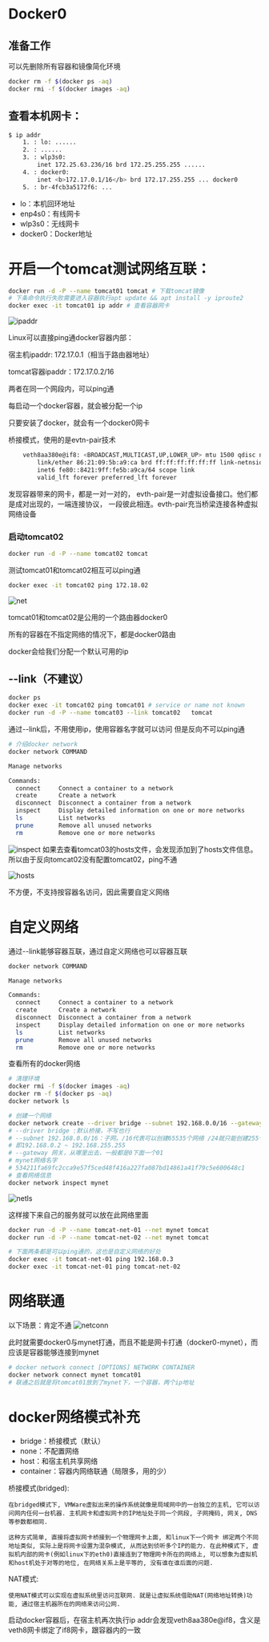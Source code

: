 # Docker0

## 准备工作
可以先删除所有容器和镜像简化环境
```bash
docker rm -f $(docker ps -aq)
docker rmi -f $(docker images -aq)
```

## 查看本机网卡：
```bash
$ ip addr
    1. : lo: ......
    2. : ......
    3. : wlp3s0:
        inet 172.25.63.236/16 brd 172.25.255.255 ......
    4. : docker0:     
        inet <b>172.17.0.1/16</b> brd 172.17.255.255 ... docker0
    5. : br-4fcb3a5172f6: ...
```

+ lo：本机回环地址
+ enp4s0：有线网卡
+ wlp3s0：无线网卡
+ docker0：Docker地址

# 开启一个tomcat测试网络互联：
```bash
docker run -d -P --name tomcat01 tomcat # 下载tomcat镜像
# 下条命令执行失败需要进入容器执行apt update && apt install -y iproute2
docker exec -it tomcat01 ip addr # 查看容器网卡
```

![ipaddr](imgs/ipaddr.png)

Linux可以直接ping通docker容器内部：

宿主机ipaddr: 172.17.0.1（相当于路由器地址）

tomcat容器ipaddr：172.17.0.2/16

两者在同一个网段内，可以ping通

每启动一个docker容器，就会被分配一个ip

只要安装了docker，就会有一个docker0网卡

桥接模式，使用的是evtn-pair技术
```bash
    veth8aa380e@if8: <BROADCAST,MULTICAST,UP,LOWER_UP> mtu 1500 qdisc noqueue master docker0 state UP group default 
        link/ether 86:21:09:5b:a9:ca brd ff:ff:ff:ff:ff:ff link-netnsid 0
        inet6 fe80::8421:9ff:fe5b:a9ca/64 scope link 
        valid_lft forever preferred_lft forever
```
发现容器带来的网卡，都是一对一对的，
evth-pair是一对虚拟设备接口。他们都是成对出现的，一端连接协议，
一段彼此相连。evth-pair充当桥梁连接各种虚拟网络设备

### 启动tomcat02
```bash
docker run -d -P --name tomcat02 tomcat
```

测试tomcat01和tomcat02相互可以ping通
```bash
docker exec -it tomcat02 ping 172.18.02
```
![net](imgs/net.png)

tomcat01和tomcat02是公用的一个路由器docker0

所有的容器在不指定网络的情况下，都是docker0路由

docker会给我们分配一个默认可用的ip

## --link（不建议）
```bash
docker ps
docker exec -it tomcat02 ping tomcat01 # service or name not known
docker run -d -P --name tomcat03 --link tomcat02   tomcat
```

通过--link后，不用使用ip，使用容器名字就可以访问
但是反向不可以ping通

```bash
# 介绍docker network
docker network COMMAND

Manage networks

Commands:
  connect     Connect a container to a network
  create      Create a network
  disconnect  Disconnect a container from a network
  inspect     Display detailed information on one or more networks
  ls          List networks
  prune       Remove all unused networks
  rm          Remove one or more networks

```
![inspect](imgs/netinspect.png)
如果去查看tomcat03的hosts文件，会发现添加到了hosts文件信息。
所以由于反向tomcat02没有配置tomcat02，ping不通

![hosts](imgs/03hosts.png)

不方便，不支持按容器名访问，因此需要自定义网络

# 自定义网络
通过--link能够容器互联，通过自定义网络也可以容器互联
```bash
docker network COMMAND

Manage networks

Commands:
  connect     Connect a container to a network
  create      Create a network
  disconnect  Disconnect a container from a network
  inspect     Display detailed information on one or more networks
  ls          List networks
  prune       Remove all unused networks
  rm          Remove one or more networks

```
查看所有的docker网络
```bash
# 清理环境
docker rmi -f $(docker images -aq)
docker rm -f $(docker ps -aq)
docker network ls

# 创建一个网络
docker network create --driver bridge --subnet 192.168.0.0/16 --gateway 192.168.0.1  mynet
# --driver bridge :默认桥接，不写也行
# --subnet 192.168.0.0/16：子网。/16代表可以创建65535个网络 /24就只能创建255个
# 即192.168.0.2 ~ 192.168.255.255
# --gateway 网关，从哪里出去，一般都是0下面一个01
# mynet网络名字
# 534211fa69fc2cca9e57f5ced48f416a227fa087bd14861a41f79c5e600648c1
# 查看网络信息
docker network inspect mynet
```
![netls](imgs/netls.png)

这样接下来自己的服务就可以放在此网络里面
```bash
docker run -d -P --name tomcat-net-01 --net mynet tomcat
docker run -d -P --name tomcat-net-02 --net mynet tomcat

# 下面两条都是可以ping通的，这也是自定义网络的好处
docker exec -it tomcat-net-01 ping 192.168.0.3
docker exec -it tomcat-net-01 ping tomcat-net-02
```
# 网络联通
以下场景：肯定不通
![netconn](imgs/netconn.png)

此时就需要docker0与mynet打通，而且不能是网卡打通（docker0-mynet），而应该是容器能够连接到mynet
```bash
# docker network connect [OPTIONS] NETWORK CONTAINER
docker network connect mynet tomcat01
# 联通之后就是将tomcat01放到了mynet下，一个容器，两个ip地址
```
# docker网络模式补充

+ bridge：桥接模式（默认）
+ none：不配置网络
+ host：和宿主机共享网络
+ container：容器内网络联通（局限多，用的少）

桥接模式(bridged): 

    在bridged模式下, VMWare虚拟出来的操作系统就像是局域网中的一台独立的主机, 它可以访问网内任何一台机器. 主机网卡和虚拟网卡的IP地址处于同一个网段, 子网掩码, 网关, DNS等参数都相同. 

    这种方式简单, 直接将虚拟网卡桥接到一个物理网卡上面, 和linux下一个网卡 绑定两个不同地址类似, 实际上是将网卡设置为混杂模式, 从而达到侦听多个IP的能力. 在此种模式下, 虚拟机内部的网卡(例如linux下的eth0)直接连到了物理网卡所在的网络上, 可以想象为虚拟机和host机处于对等的地位, 在网络关系上是平等的, 没有谁在谁后面的问题. 

NAT模式: 

    使用NAT模式可以实现在虚拟系统里访问互联网. 就是让虚拟系统借助NAT(网络地址转换)功能, 通过宿主机器所在的网络来访问公网. 

启动docker容器后，在宿主机再次执行ip addr会发现veth8aa380e@if8，含义是veth8网卡绑定了if8网卡，跟容器内的一致
